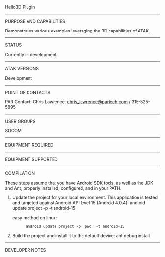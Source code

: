 Hello3D Plugin
_________________________________________________________________
PURPOSE AND CAPABILITIES

Demonstrates various examples leveraging the 3D capabilities of ATAK.

_________________________________________________________________
STATUS

Currently in development.

_________________________________________________________________
ATAK VERSIONS

Development

_________________________________________________________________
POINT OF CONTACTS

PAR Contact:           Chris Lawrence.  chris_lawrence@partech.com / 315-525-5895

_________________________________________________________________
USER GROUPS

SOCOM

_________________________________________________________________
EQUIPMENT REQUIRED


_________________________________________________________________
EQUIPMENT SUPPORTED

_________________________________________________________________
COMPILATION

These steps assume that you have Android SDK tools, as well as the JDK and
Ant, properly installed, configured, and in your PATH.

1. Update the project for your local environment.  This application is
tested and targeted against Android API level 15 (Android 4.0.4):
    android update project -p <directory with this file> -t android-15


      easy method on linux:

             android update project -p `pwd` -t android-15


2. Build the project and install it to the default device:
    ant debug install

_________________________________________________________________
DEVELOPER NOTES
